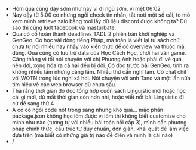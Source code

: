 - Hôm qua cũng dậy sớm như nay vì đi ngủ sớm, vì mệt 06:02
- Nay dậy từ 5:00 cơ nhưng ngồi check tin nhắn, tắt noti một số cái, tò mò xem mình retrieve zalo bằng tool lấy dữ liệu discord được không ta? Dù sao thì cũng lướt facebook và masturbate.
- Qua có cố hoàn thành deadlines TADL 2 phiên bản khởi nghiệp và GenGeo. Có học vài dòng tiếng Pháp, mà toàn là viết lại từ sách chứ chưa tự nói nhiều hay nhảy vào kiến thức để có overview và thuộc mà dùng. Qua cũng có lưu trữ data của Học Cách Học, chơi hai ván game. Căng thẳng vì tối nói chuyện với chị Phương Anh hoặc phải đi vẽ quá nên dời, xong hóa ra cả hai đều bị dời. Có đọc trước bài GenGeo, tính ra không nhiều lắm nhưng căng lắm. Nhiều thứ cần nghĩ làm. Có chat chit với WOTN trong lúc nghỉ xả hơi. Nói chuyện với anh Tano và một lần nữa tìm hiểu về các web browser dù chưa sâu.
- Thà rằng thời gian đó đọc tổng hợp cuốn sách Linguistic mới hoặc học cái gì mới, dù mất thời gian còn hơn nhỉ, hoặc viết nốt bài Linguistic đi cứ để sang thứ 4
- À có cố ngồi code nốt trong sáng nhưng khó quá... mắc phần package.json không học lỏm được vì lỏm thì không biết customize cho mình như nào (tương tự với nhiều bài toán hồi cấp 3), mình cần phương pháp chính thức, cấu trúc tư duy chuẩn, đơn giản, khái quát để làm việc dựa trên (mà biết có những giá trị nào để điền và mình là cái nào)
- /